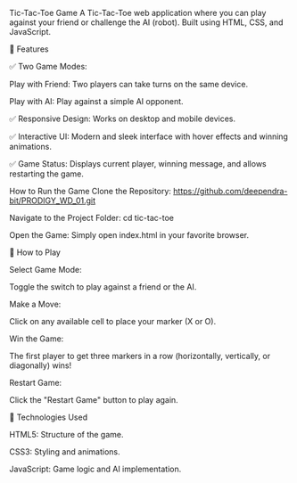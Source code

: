 Tic-Tac-Toe Game
A Tic-Tac-Toe web application where you can play against your friend or challenge the AI (robot). Built using HTML, CSS, and JavaScript.

📌 Features

✅ Two Game Modes:

Play with Friend: Two players can take turns on the same device.

Play with AI: Play against a simple AI opponent.

✅ Responsive Design: Works on desktop and mobile devices.

✅ Interactive UI: Modern and sleek interface with hover effects and winning animations.

✅ Game Status: Displays current player, winning message, and allows restarting the game.

How to Run the Game
Clone the Repository:
https://github.com/deependra-bit/PRODIGY_WD_01.git

Navigate to the Project Folder:
cd tic-tac-toe

Open the Game:
Simply open index.html in your favorite browser.

🎯 How to Play

Select Game Mode:

Toggle the switch to play against a friend or the AI.

Make a Move:

Click on any available cell to place your marker (X or O).

Win the Game:

The first player to get three markers in a row (horizontally, vertically, or diagonally) wins!

Restart Game:

Click the "Restart Game" button to play again.

📌 Technologies Used

HTML5: Structure of the game.

CSS3: Styling and animations.

JavaScript: Game logic and AI implementation.
